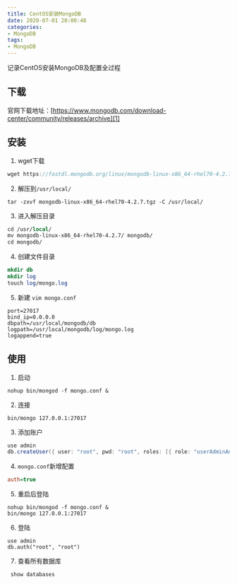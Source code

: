 ```yaml
---
title: CentOS安装MongoDB
date: 2020-07-01 20:00:48
categories: 
- MongoDB
tags:
- MongoDB
---
```


记录CentOS安装MongoDB及配置全过程

<!-- more -->

## 下载
官网下载地址：[https://www.mongodb.com/download-center/community/releases/archive][1]

## 安装
1. wget下载
``` groovy
wget https://fastdl.mongodb.org/linux/mongodb-linux-x86_64-rhel70-4.2.7.tgz
```
2. 解压到`/usr/local/`
``` stylus
tar -zxvf mongodb-linux-x86_64-rhel70-4.2.7.tgz -C /usr/local/
```
3. 进入解压目录
``` stata
cd /usr/local/
mv mongodb-linux-x86_64-rhel70-4.2.7/ mongodb/
cd mongodb/
```
4. 创建文件目录
``` stata
mkdir db
mkdir log
touch log/mongo.log
```
5. 新建 `vim mongo.conf`
``` vim
port=27017
bind_ip=0.0.0.0
dbpath=/usr/local/mongodb/db
logpath=/usr/local/mongodb/log/mongo.log
logappend=true
```

## 使用
1. 启动
``` stylus
nohup bin/mongod -f mongo.conf &
```
2. 连接
``` undefined
bin/mongo 127.0.0.1:27017
```
3. 添加账户
``` groovy
use admin
db.createUser({ user: "root", pwd: "root", roles: [{ role: "userAdminAnyDatabase", db: "admin" }] })
```
4. `mongo.conf`新增配置
``` ini
auth=true
```
5. 重启后登陆
``` undefined
nohup bin/mongod -f mongo.conf &
bin/mongo 127.0.0.1:27017
```
6. 登陆
``` stylus
use admin
db.auth("root", "root")
```
7. 查看所有数据库
``` stylus
 show databases
```


  [1]: https://www.mongodb.com/download-center/community/releases/archive

